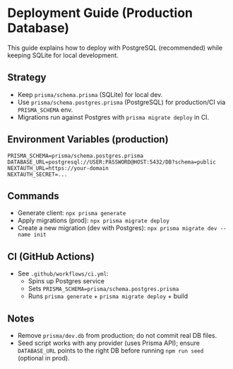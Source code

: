 # Deployment Guide (Production Database)

This guide explains how to deploy with PostgreSQL (recommended) while keeping SQLite for local development.

## Strategy
- Keep `prisma/schema.prisma` (SQLite) for local dev.
- Use `prisma/schema.postgres.prisma` (PostgreSQL) for production/CI via `PRISMA_SCHEMA` env.
- Migrations run against Postgres with `prisma migrate deploy` in CI.

## Environment Variables (production)
```
PRISMA_SCHEMA=prisma/schema.postgres.prisma
DATABASE_URL=postgresql://USER:PASSWORD@HOST:5432/DB?schema=public
NEXTAUTH_URL=https://your-domain
NEXTAUTH_SECRET=...
```

## Commands
- Generate client: `npx prisma generate`
- Apply migrations (prod): `npx prisma migrate deploy`
- Create a new migration (dev with Postgres): `npx prisma migrate dev --name init`

## CI (GitHub Actions)
- See `.github/workflows/ci.yml`:
  - Spins up Postgres service
  - Sets `PRISMA_SCHEMA=prisma/schema.postgres.prisma`
  - Runs `prisma generate` + `prisma migrate deploy` + build

## Notes
- Remove `prisma/dev.db` from production; do not commit real DB files.
- Seed script works with any provider (uses Prisma API); ensure `DATABASE_URL` points to the right DB before running `npm run seed` (optional in prod).


